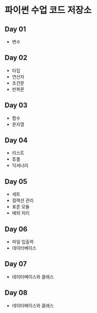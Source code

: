 # 파이썬 수업 코드 저장소

## Day 01

* 변수



## Day 02

* 타입
* 연산자
* 조건문
* 반복문



## Day 03

* 함수
* 문자열



## Day 04

* 리스트
* 튜플
* 딕셔너리



## Day 05

* 세트
* 컬렉션 관리
* 표준 모듈
* 예외 처리



## Day 06

* 파일 입출력
* 데이터베이스



## Day 07

* 데이터베이스와 클래스



## Day 08

* 데이터베이스와 클래스